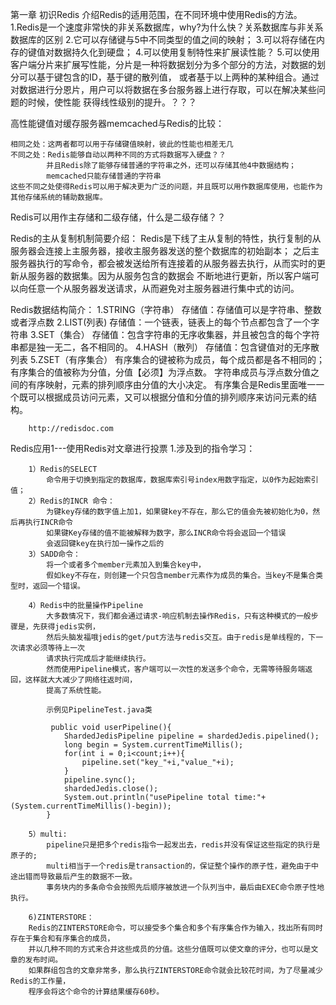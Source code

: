 第一章 初识Redis
    介绍Redis的适用范围，在不同环境中使用Redis的方法。
    1.Redis是一个速度非常快的非关系数据库，why?为什么快？关系数据库与非关系数据库的区别
    2.它可以存储键与5中不同类型的值之间的映射；
    3.可以将存储在内存的键值对数据持久化到硬盘；
    4.可以使用复制特性来扩展读性能？
    5.可以使用客户端分片来扩展写性能，分片是一种将数据划分为多个部分的方法，对数据的划分可以基于键包含的ID，基于键的散列值，
    或者基于以上两种的某种组合。通过对数据进行分恩片，用户可以将数据在多台服务器上进行存取，可以在解决某些问题的时候，使性能
    获得线性级别的提升。？？？
    
    
  高性能键值对缓存服务器memcached与Redis的比较：
    
    相同之处：这两者都可以用于存储键值映射，彼此的性能也相差无几
    不同之处：Redis能够自动以两种不同的方式将数据写入硬盘？？
            并且Redis除了能够存储普通的字符串之外，还可以存储其他4中数据结构；
            memcached只能存储普通的字符串
    这些不同之处使得Redis可以用于解决更为广泛的问题，并且既可以用作数据库使用，也能作为其他存储系统的辅助数据库。
    
    
  Redis可以用作主存储和二级存储，什么是二级存储？？
  
  Redis的主从复制机制简要介绍：
    Redis是下线了主从复制的特性，执行复制的从服务器会连接上主服务器，接收主服务器发送的整个数据库的初始副本；
    之后主服务器执行的写命令，都会被发送给所有连接着的从服务器去执行，从而实时的更新从服务器的数据集。因为从服务包含的数据会
    不断地进行更新，所以客户端可以向任意一个从服务器发送请求，从而避免对主服务器进行集中式的访问。
    
    
  Redis数据结构简介：
    1.STRING（字符串）
        存储值：存储值可以是字符串、整数或者浮点数
    2.LIST(列表)
        存储值：一个链表，链表上的每个节点都包含了一个字符串
    3.SET（集合）
        存储值：包含字符串的无序收集器，并且被包含的每个字符串都是独一无二，各不相同的。
    4.HASH（散列）
        存储值：包含键值对的无序散列表
    5.ZSET（有序集合）
        有序集合的键被称为成员，每个成员都是各不相同的；
        有序集合的值被称为分值，分值【必须】为浮点数。
        字符串成员与浮点数分值之间的有序映射，元素的排列顺序由分值的大小决定。
        有序集合是Redis里面唯一一个既可以根据成员访问元素，又可以根据分值和分值的排列顺序来访问元素的结构。
        
        http://redisdoc.com
  Redis应用1---使用Redis对文章进行投票
     1.涉及到的指令学习：
     
        1）Redis的SELECT 
            命令用于切换到指定的数据库，数据库索引号index用数字指定，以0作为起始索引值；
        2）Redis的INCR 命令：
            为键key存储的数字值上加1，如果键key不存在，那么它的值会先被初始化为0，然后再执行INCR命令
            如果键Key存储的值不能被解释为数字，那么INCR命令将会返回一个错误
            会返回键key在执行加一操作之后的
        3）SADD命令：
            将一个或者多个member元素加入到集合key中，
            假如key不存在，则创建一个只包含member元素作为成员的集合。当key不是集合类型时，返回一个错误。
            
        4）Redis中的批量操作Pipeline
            大多数情况下，我们都会通过请求-响应机制去操作Redis，只有这种模式的一般步骤是，先获得jedis实例，
            然后头脑发福哦jedis的get/put方法与redis交互。由于redis是单线程的，下一次请求必须等待上一次
            请求执行完成后才能继续执行。
            然而使用Pipeline模式，客户端可以一次性的发送多个命令，无需等待服务端返回，这样就大大减少了网络往返时间，
            提高了系统性能。
            
            示例见PipelineTest.java类
            
             public void userPipeline(){
                ShardedJedisPipeline pipeline = shardedJedis.pipelined();
                long begin = System.currentTimeMillis();
                for(int i = 0;i<count;i++){
                    pipeline.set("key_"+i,"value_"+i);
                }
                pipeline.sync();
                shardedJedis.close();
                System.out.println("usePipeline total time:"+(System.currentTimeMillis()-begin));
            }

        5）multi:
            pipeline只是把多个redis指令一起发出去，redis并没有保证这些指定的执行是原子的;
            multi相当于一个redis是transaction的，保证整个操作的原子性，避免由于中途出错而导致最后产生的数据不一致。
            事务块内的多条命令会按照先后顺序被放进一个队列当中，最后由EXEC命令原子性地执行。
            
        6)ZINTERSTORE：
        Redis的ZINTERSTORE命令，可以接受多个集合和多个有序集合作为输入，找出所有同时存在于集合和有序集合的成员，
        并以几种不同的方式来合并这些成员的分值。这些分值既可以使文章的评分，也可以是文章的发布时间。
        如果群组包含的文章非常多，那么执行ZINTERSTORE命令就会比较花时间，为了尽量减少Redis的工作量，
        程序会将这个命令的计算结果缓存60秒。
        
        
        
        
        
        
        
        
        
        
        
        
        
        
        